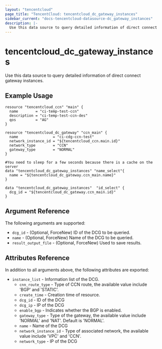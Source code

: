 ```yaml
---
layout: "tencentcloud"
page_title: "TencentCloud: tencentcloud_dc_gateway_instances"
sidebar_current: "docs-tencentcloud-datasource-dc_gateway_instances"
description: |-
  Use this data source to query detailed information of direct connect gateway instances.
---
```


# tencentcloud_dc_gateway_instances

Use this data source to query detailed information of direct connect gateway instances.

## Example Usage

```hcl
resource "tencentcloud_ccn" "main" {
  name        = "ci-temp-test-ccn"
  description = "ci-temp-test-ccn-des"
  qos         = "AG"
}

resource "tencentcloud_dc_gateway" "ccn_main" {
  name                = "ci-cdg-ccn-test"
  network_instance_id = "${tencentcloud_ccn.main.id}"
  network_type        = "CCN"
  gateway_type        = "NORMAL"
}

#You need to sleep for a few seconds because there is a cache on the server
data "tencentcloud_dc_gateway_instances" "name_select"{
  name = "${tencentcloud_dc_gateway.ccn_main.name}"
}

data "tencentcloud_dc_gateway_instances"  "id_select" {
  dcg_id = "${tencentcloud_dc_gateway.ccn_main.id}"
}
```

## Argument Reference

The following arguments are supported:

* `dcg_id` - (Optional, ForceNew) ID of the DCG to be queried.
* `name` - (Optional, ForceNew) Name of the DCG to be queried.
* `result_output_file` - (Optional, ForceNew) Used to save results.

## Attributes Reference

In addition to all arguments above, the following attributes are exported:

* `instance_list` - Information list of the DCG.
  * `cnn_route_type` - Type of CCN route, the available value include 'BGP' and 'STATIC'.
  * `create_time` - Creation time of resource.
  * `dcg_id` - ID of the DCG
  * `dcg_ip` - IP of the DCG
  * `enable_bgp` - Indicates whether the BGP is enabled.
  * `gateway_type` - Type of the gateway, the available value include 'NORMAL' and 'NAT'. Default is 'NORMAL'.
  * `name` - Name of the DCG
  * `network_instance_id` - Type of associated network, the available value include 'VPC' and 'CCN'.
  * `network_type` - IP of the DCG



